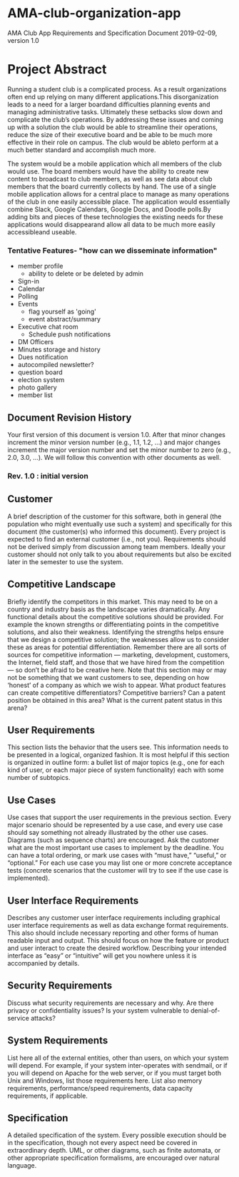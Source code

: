 # AMA-club-organization-app
AMA Club App
Requirements and Specification Document
2019-02-09, version 1.0

# Project Abstract
Running a student club is a complicated process. As a result organizations often end up relying on many different applications.This disorganization leads to a need for a larger boardand difficulties planning events and managing administrative tasks. Ultimately these setbacks slow down and complicate the club’s operations. By addressing these issues and coming up with a solution the club would be able to streamline their operations, reduce the size of their executive board and be able to be much more effective in their role on campus. The club would be ableto perform at a much better standard and accomplish much more.

The system would be a mobile application which all members of the club would use. The board members would have the ability to create new content to broadcast to club members, as well as see data about club members that the board currently collects by hand. The use of a single mobile application allows for a central place to manage as many operations of the club in one easily accessible place. The application would essentially combine Slack, Google Calendars, Google Docs, and Doodle polls.By adding bits and pieces of these technologies the existing needs for these applications would disappearand allow all data to be much more easily accessibleand useable.

### Tentative Features- "how can we disseminate information"
* member profile
    * ability to delete or be deleted by admin
* Sign-in
* Calendar
* Polling
* Events
    * flag yourself as 'going'
    * event abstract/summary
* Executive chat room
   * Schedule push notifications
* DM Officers
* Minutes storage and history
* Dues notification
* autocompiled newsletter?
* question board
* election system
* photo gallery
* member list

## Document Revision History
Your first version of this document is version 1.0. After that minor changes increment the minor version number (e.g., 1.1, 1.2, …) and major changes increment the major version number and set the minor number to zero (e.g., 2.0, 3.0, …). We will follow this convention with other documents as well.

### Rev. 1.0 <YYYY-MM-DD>: initial version

## Customer
A brief description of the customer for this software, both in general (the population who might eventually use such a system) and specifically for this document (the customer(s) who informed this document). Every project is expected to find an external customer (i.e., not you). Requirements should not be derived simply from discussion among team members. Ideally your customer should not only talk to you about requirements but also be excited later in the semester to use the system.

## Competitive Landscape
Briefly identify the competitors in this market. This may need to be on a country and industry basis as the landscape varies dramatically. Any functional details about the competitive solutions should be provided. For example the known strengths or differentiating points in the competitive solutions, and also their weakness. Identifying the strengths helps ensure that we design a competitive solution; the weaknesses allow us to consider these as areas for potential differentiation. Remember there are all sorts of sources for competitive information — marketing, development, customers, the Internet, field staff, and those that we have hired from the competition — so don’t be afraid to be creative here. Note that this section may or may not be something that we want customers to see, depending on how ‘honest’ of a company as which we wish to appear. What product features can create competitive differentiators? Competitive barriers? Can a patent position be obtained in this area? What is the current patent status in this arena?

## User Requirements
This section lists the behavior that the users see. This information needs to be presented in a logical, organized fashion. It is most helpful if this section is organized in outline form: a bullet list of major topics (e.g., one for each kind of user, or each major piece of system functionality) each with some number of subtopics.

## Use Cases
Use cases that support the user requirements in the previous section. Every major scenario should be represented by a use case, and every use case should say something not already illustrated by the other use cases. Diagrams (such as sequence charts) are encouraged. Ask the customer what are the most important use cases to implement by the deadline. You can have a total ordering, or mark use cases with “must have,” “useful,” or “optional.” For each use case you may list one or more concrete acceptance tests (concrete scenarios that the customer will try to see if the use case is implemented).

## User Interface Requirements
Describes any customer user interface requirements including graphical user interface requirements as well as data exchange format requirements. This also should include necessary reporting and other forms of human readable input and output. This should focus on how the feature or product and user interact to create the desired workflow. Describing your intended interface as “easy” or “intuitive” will get you nowhere unless it is accompanied by details.

## Security Requirements
Discuss what security requirements are necessary and why. Are there privacy or confidentiality issues? Is your system vulnerable to denial-of-service attacks?

## System Requirements
List here all of the external entities, other than users, on which your system will depend. For example, if your system inter-operates with sendmail, or if you will depend on Apache for the web server, or if you must target both Unix and Windows, list those requirements here. List also memory requirements, performance/speed requirements, data capacity requirements, if applicable.

## Specification
A detailed specification of the system. Every possible execution should be in the specification, though not every aspect need be covered in extraordinary depth. UML, or other diagrams, such as finite automata, or other appropriate specification formalisms, are encouraged over natural language.
